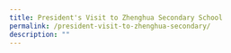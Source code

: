 ```yaml
---
title: President's Visit to Zhenghua Secondary School
permalink: /president-visit-to-zhenghua-secondary/
description: ""
---
```

